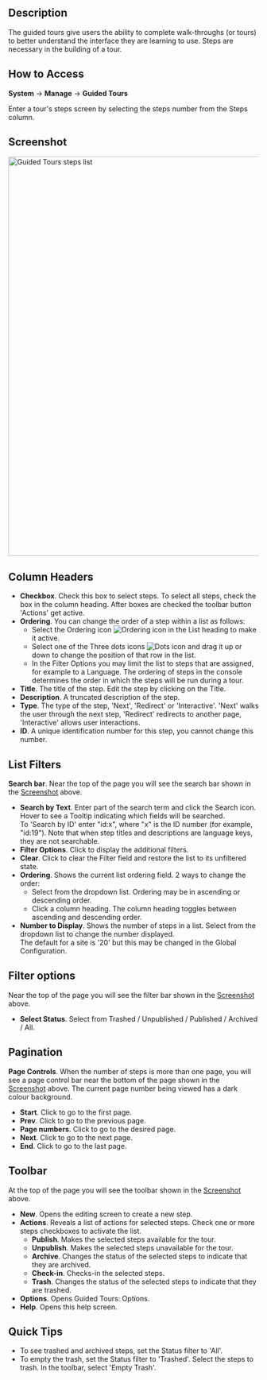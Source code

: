 <!-- Filename: Help4.x:Guided_Tours:_Steps / Display title: Guided Tours: Steps -->

## Description

The guided tours give users the ability to complete walk-throughs (or tours) to better understand the interface they are learning to use. Steps are necessary in the building of a tour.

## How to Access

**System** -> **Manage** -> **Guided Tours**

Enter a tour's steps screen by selecting the steps number from the Steps column.

## Screenshot

<img alt="Guided Tours steps list" src="https://docs.joomla.org/images/2/2a/Guidedtours_steps_en.png" decoding="async" width="1261" height="804" data-file-width="1261" data-file-height="804">

## Column Headers

- **Checkbox**. Check this box to select steps. To select all steps, check the box in the column heading. After boxes are checked the toolbar button 'Actions' get active.
- **Ordering**. You can change the order of a step within a list as follows:
  - Select the Ordering icon ![Ordering icon](assets/ordering-colheader-icon.png) in the List heading to make it active.
  - Select one of the Three dots icons ![Dots icon](assets/ordering-colheader-grab-bar-icon.png) and drag it up or down to change the position of that row in the list.
  - In the Filter Options you may limit the list to steps that are assigned, for example to a Language.
  The ordering of steps in the console determines the order in which the steps will be run during a tour.
- **Title**. The title of the step. Edit the step by clicking on the Title.
- **Description**. A truncated description of the step.
- **Type**. The type of the step, 'Next', 'Redirect' or 'Interactive'.
  'Next' walks the user through the next step, 'Redirect' redirects to another page,
   'Interactive' allows user interactions.
- **ID**. A unique identification number for this step, you cannot change this number.

## List Filters

**Search bar**. Near the top of the page you will see the search bar shown in the [Screenshot](#screenshot) above.
- **Search by Text**. Enter part of the search term and click the Search icon. Hover to see a Tooltip indicating which fields will be searched.  
  To 'Search by ID' enter "id:x", where "x" is the ID number (for example, "id:19").
  Note that when step titles and descriptions are language keys, they are not searchable.
- **Filter Options**. Click to display the additional filters.
- **Clear**. Click to clear the Filter field and restore the list to its unfiltered state.
- **Ordering**. Shows the current list ordering field. 2 ways to change the order:
  - Select from the dropdown list. Ordering may be in ascending or descending order.
  - Click a column heading. The column heading toggles between ascending and
     descending order.
- **Number to Display**. Shows the number of steps in a list. Select from the dropdown list to change the number displayed.  
  The default for a site is '20' but this may be changed in the Global Configuration.

## Filter options

Near the top of the page you will see the filter bar shown in the [Screenshot](#screenshot) above.

- **Select Status**. Select from Trashed / Unpublished / Published / Archived / All.

## Pagination

**Page Controls**. When the number of steps is more than one page, you will see a page control bar near the bottom of the page shown in the [Screenshot](#screenshot) above. The current page number being viewed has a dark colour background.

- **Start**. Click to go to the first page.
- **Prev**. Click to go to the previous page.
- **Page numbers**. Click to go to the desired page.
- **Next**. Click to go to the next page.
- **End**. Click to go to the last page.

## Toolbar

At the top of the page you will see the toolbar shown in the [Screenshot](#screenshot) above.

- **New**. Opens the editing screen to create a new step.
- **Actions**. Reveals a list of actions for selected steps. Check one or more steps checkboxes to activate the list.
  - **Publish**. Makes the selected steps available for the tour.
  - **Unpublish**. Makes the selected steps unavailable for the tour.
  - **Archive**. Changes the status of the selected steps to indicate that they are archived.
  - **Check-in**. Checks-in the selected steps.
  - **Trash**. Changes the status of the selected steps to indicate that they are trashed.
- **Options**. Opens Guided Tours: Options.
- **Help**. Opens this help screen.

## Quick Tips

- To see trashed and archived steps, set the Status filter to 'All'.
- To empty the trash, set the Status filter to 'Trashed'. Select the steps to trash. In the toolbar, select 'Empty Trash'.

